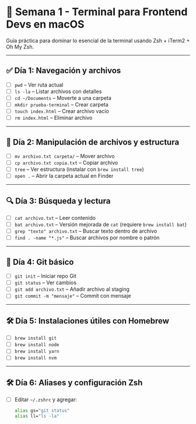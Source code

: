 # 🧪 Semana 1 - Terminal para Frontend Devs en macOS

Guía práctica para dominar lo esencial de la terminal usando Zsh + iTerm2 + Oh My Zsh.

---

## ✅ Día 1: Navegación y archivos

- [ ] `pwd` – Ver ruta actual
- [ ] `ls -la` – Listar archivos con detalles
- [ ] `cd ~/Documents` – Moverte a una carpeta
- [ ] `mkdir prueba-terminal` – Crear carpeta
- [ ] `touch index.html` – Crear archivo vacío
- [ ] `rm index.html` – Eliminar archivo

---

## 🧱 Día 2: Manipulación de archivos y estructura

- [ ] `mv archivo.txt carpeta/` – Mover archivo
- [ ] `cp archivo.txt copia.txt` – Copiar archivo
- [ ] `tree` – Ver estructura (instalar con `brew install tree`)
- [ ] `open .` – Abrir la carpeta actual en Finder

---

## 🔍 Día 3: Búsqueda y lectura

- [ ] `cat archivo.txt` – Leer contenido
- [ ] `bat archivo.txt` – Versión mejorada de `cat` (requiere `brew install bat`)
- [ ] `grep "texto" archivo.txt` – Buscar texto dentro de archivo
- [ ] `find . -name "*.js"` – Buscar archivos por nombre o patrón

---

## 🧠 Día 4: Git básico

- [ ] `git init` – Iniciar repo Git
- [ ] `git status` – Ver cambios
- [ ] `git add archivo.txt` – Añadir archivo al staging
- [ ] `git commit -m "mensaje"` – Commit con mensaje

---

## 🛠️ Día 5: Instalaciones útiles con Homebrew

- [ ] `brew install git`
- [ ] `brew install node`
- [ ] `brew install yarn`
- [ ] `brew install nvm`

---

## 🛠️ Día 6: Aliases y configuración Zsh

- [ ] Editar `~/.zshrc` y agregar:
  ```bash
  alias gs="git status"
  alias ll="ls -la"
